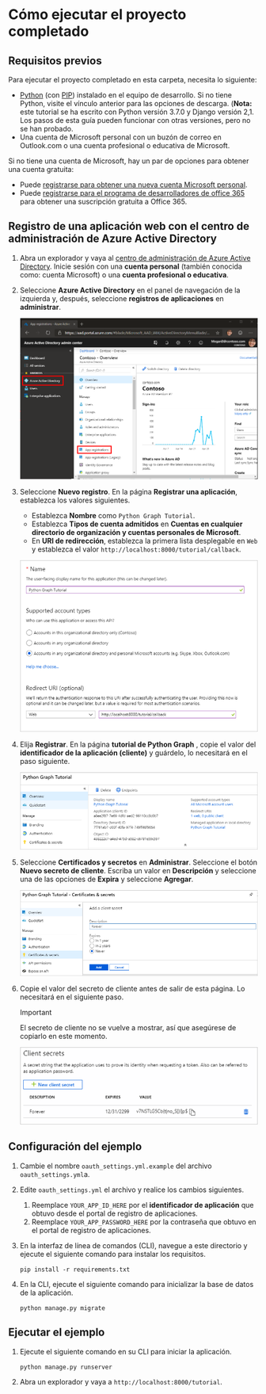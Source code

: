 # <a name="how-to-run-the-completed-project"></a>Cómo ejecutar el proyecto completado

## <a name="prerequisites"></a>Requisitos previos

Para ejecutar el proyecto completado en esta carpeta, necesita lo siguiente:

- [Python](https://www.python.org/) (con [PIP](https://pypi.org/project/pip/)) instalado en el equipo de desarrollo. Si no tiene Python, visite el vínculo anterior para las opciones de descarga. (**Nota:** este tutorial se ha escrito con Python versión 3.7.0 y Django versión 2,1. Los pasos de esta guía pueden funcionar con otras versiones, pero no se han probado.
- Una cuenta de Microsoft personal con un buzón de correo en Outlook.com o una cuenta profesional o educativa de Microsoft.

Si no tiene una cuenta de Microsoft, hay un par de opciones para obtener una cuenta gratuita:

- Puede [registrarse para obtener una nueva cuenta Microsoft personal](https://signup.live.com/signup?wa=wsignin1.0&rpsnv=12&ct=1454618383&rver=6.4.6456.0&wp=MBI_SSL_SHARED&wreply=https://mail.live.com/default.aspx&id=64855&cbcxt=mai&bk=1454618383&uiflavor=web&uaid=b213a65b4fdc484382b6622b3ecaa547&mkt=E-US&lc=1033&lic=1).
- Puede [registrarse para el programa de desarrolladores de office 365](https://developer.microsoft.com/office/dev-program) para obtener una suscripción gratuita a Office 365.

## <a name="register-a-web-application-with-the-azure-active-directory-admin-center"></a>Registro de una aplicación web con el centro de administración de Azure Active Directory

1. Abra un explorador y vaya al [centro de administración de Azure Active Directory](https://aad.portal.azure.com). Inicie sesión con una **cuenta personal** (también conocida como: cuenta Microsoft) o una **cuenta profesional o educativa**.

1. Seleccione **Azure Active Directory** en el panel de navegación de la izquierda y, después, seleccione **registros de aplicaciones** en **administrar**.

    ![Una captura de pantalla de los registros de la aplicación ](/tutorial/images/aad-portal-app-registrations.png)

1. Seleccione **Nuevo registro**. En la página **Registrar una aplicación**, establezca los valores siguientes.

    - Establezca **Nombre** como `Python Graph Tutorial`.
    - Establezca **Tipos de cuenta admitidos** en **Cuentas en cualquier directorio de organización y cuentas personales de Microsoft**.
    - En **URI de redirección**, establezca la primera lista desplegable en `Web` y establezca el valor `http://localhost:8000/tutorial/callback`.

    ![Captura de pantalla de la página registrar una aplicación](/tutorial/images/aad-register-an-app.png)

1. Elija **Registrar**. En la página **tutorial de Python Graph** , copie el valor del **identificador de la aplicación (cliente)** y guárdelo, lo necesitará en el paso siguiente.

    ![Captura de pantalla del identificador de la aplicación del nuevo registro de la aplicación](/tutorial/images/aad-application-id.png)

1. Seleccione **Certificados y secretos** en **Administrar**. Seleccione el botón **Nuevo secreto de cliente**. Escriba un valor en **Descripción** y seleccione una de las opciones de **Expira** y seleccione **Agregar**.

    ![Captura de pantalla del cuadro de diálogo Agregar un secreto de cliente](/tutorial/images/aad-new-client-secret.png)

1. Copie el valor del secreto de cliente antes de salir de esta página. Lo necesitará en el siguiente paso.

    > [!IMPORTANT]
    > El secreto de cliente no se vuelve a mostrar, así que asegúrese de copiarlo en este momento.

    ![Captura de pantalla del secreto de cliente recién agregado](/tutorial/images/aad-copy-client-secret.png)

## <a name="configure-the-sample"></a>Configuración del ejemplo

1. Cambie el nombre `oauth_settings.yml.example` del archivo `oauth_settings.yml`a.
1. Edite `oauth_settings.yml` el archivo y realice los cambios siguientes.
    1. Reemplace `YOUR_APP_ID_HERE` por el **identificador de aplicación** que obtuvo desde el portal de registro de aplicaciones.
    1. Reemplace `YOUR_APP_PASSWORD_HERE` por la contraseña que obtuvo en el portal de registro de aplicaciones.
1. En la interfaz de línea de comandos (CLI), navegue a este directorio y ejecute el siguiente comando para instalar los requisitos.

    ```Shell
    pip install -r requirements.txt
    ```

1. En la CLI, ejecute el siguiente comando para inicializar la base de datos de la aplicación.

    ```Shell
    python manage.py migrate
    ```

## <a name="run-the-sample"></a>Ejecutar el ejemplo

1. Ejecute el siguiente comando en su CLI para iniciar la aplicación.

    ```Shell
    python manage.py runserver
    ```

1. Abra un explorador y vaya a `http://localhost:8000/tutorial`.